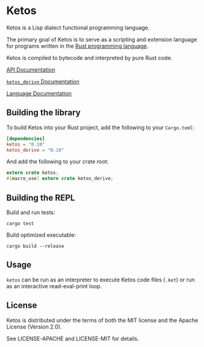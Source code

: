 # Ketos

Ketos is a Lisp dialect functional programming language.

The primary goal of Ketos is to serve as a scripting and extension language for
programs written in the [Rust programming language](https://www.rust-lang.org).

Ketos is compiled to bytecode and interpreted by pure Rust code.

[API Documentation](https://docs.rs/ketos/)

[`ketos_derive` Documentation](https://docs.rs/ketos_derive/)

[Language Documentation](docs/README.md)

## Building the library

To build Ketos into your Rust project, add the following to your `Cargo.toml`:

```toml
[dependencies]
ketos = "0.10"
ketos_derive = "0.10"
```

And add the following to your crate root:

```rust
extern crate ketos;
#[macro_use] extern crate ketos_derive;
```

## Building the REPL

Build and run tests:

    cargo test

Build optimized executable:

    cargo build --release

## Usage

`ketos` can be run as an interpreter to execute Ketos code files (`.ket`)
or run as an interactive read-eval-print loop.

## License

Ketos is distributed under the terms of both the MIT license and the
Apache License (Version 2.0).

See LICENSE-APACHE and LICENSE-MIT for details.
